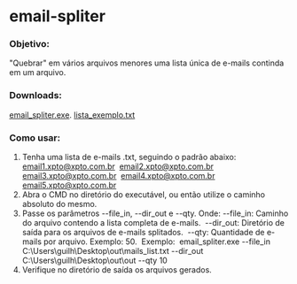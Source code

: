 # email-spliter

### Objetivo:
"Quebrar" em vários arquivos menores uma lista única de e-mails continda em um arquivo.

### Downloads:
[email_spliter.exe](https://github.com/guilhermemaas/email-spliter/blob/main/dist/email_spliter.exe).
[lista_exemplo.txt](https://github.com/guilhermemaas/email-spliter/blob/main/lista_exemplo/lista_exemplo.txt)

### Como usar:
1. Tenha uma lista de e-mails .txt, seguindo o padrão abaixo:
email1.xpto@xpto.com.br&nbsp;
email2.xpto@xpto.com.br&nbsp;
email3.xpto@xpto.com.br&nbsp;
email4.xpto@xpto.com.br&nbsp;
email5.xpto@xpto.com.br
2. Abra o CMD no diretório do executável, ou então utilize o caminho absoluto do mesmo.
3. Passe os parâmetros --file_in, --dir_out e --qty. Onde:
--file_in: Caminho do arquivo contendo a lista completa de e-mails.&nbsp;
--dir_out: Diretório de saída para os arquivos de e-mails splitados.&nbsp;
--qty: Quantidade de e-mails por arquivo. Exemplo: 50.&nbsp;
Exemplo:&nbsp;
email_spliter.exe --file_in C:\Users\guilh\Desktop\out\mails_list.txt --dir_out C:\Users\guilh\Desktop\out\out --qty 10
4. Verifique no diretório de saída os arquivos gerados.
